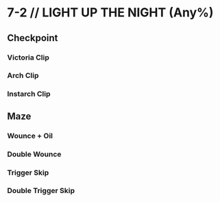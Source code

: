 # 7-2 // LIGHT UP THE NIGHT (Any%)
## Checkpoint
### Victoria Clip
### Arch Clip
### Instarch Clip
## Maze
### Wounce + Oil
### Double Wounce
### Trigger Skip 
### Double Trigger Skip